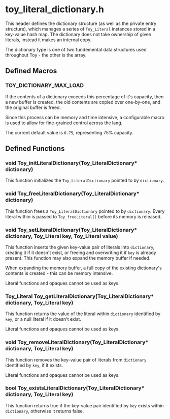 
# toy_literal_dictionary.h

This header defines the dictionary structure (as well as the private entry structure), which manages a series of `Toy_Literal` instances stored in a key-value hash map. The dictionary does not take ownership of given literals, instead it makes an internal copy.

The dictionary type is one of two fundemental data structures used throughout Toy - the other is the array.

## Defined Macros

### TOY_DICTIONARY_MAX_LOAD

If the contents of a dictionary exceeds this percentage of it's capacity, then a new buffer is created, the old contents are copied over one-by-one, and the original buffer is freed.

Since this process can be memory and time intensive, a configurable macro is used to allow for fine-grained control across the lang.

The current default value is `0.75`, representing 75% capacity.

## Defined Functions

### void Toy_initLiteralDictionary(Toy_LiteralDictionary* dictionary)

This function initializes the `Toy_LiteralDictionary` pointed to by `dictionary`.

### void Toy_freeLiteralDictionary(Toy_LiteralDictionary* dictionary)

This function frees a `Toy_LiteralDictionary` pointed to by `dictionary`. Every literal within is passed to `Toy_freeLiteral()` before its memory is released.

### void Toy_setLiteralDictionary(Toy_LiteralDictionary* dictionary, Toy_Literal key, Toy_Literal value)

This function inserts the given key-value pair of literals into `dictionary`, creating it if it doesn't exist, or freeing and overwriting it if `key` is already present. This function may also expand the memory buffer if needed.

When expanding the memory buffer, a full copy of the existing dictionary's contents is created - this can be memory intensive.

Literal functions and opaques cannot be used as keys.

### Toy_Literal Toy_getLiteralDictionary(Toy_LiteralDictionary* dictionary, Toy_Literal key)

This function returns the value of the literal within `dictionary` identified by `key`, or a null literal if it doesn't exist.

Literal functions and opaques cannot be used as keys.

### void Toy_removeLiteralDictionary(Toy_LiteralDictionary* dictionary, Toy_Literal key)

This function removes the key-value pair of literals from `dictionary` identified by `key`, if it exists.

Literal functions and opaques cannot be used as keys.

### bool Toy_existsLiteralDictionary(Toy_LiteralDictionary* dictionary, Toy_Literal key)

This function returns true if the key-value pair identified by `key` exists within `dictionary`, otherwise it returns false.
